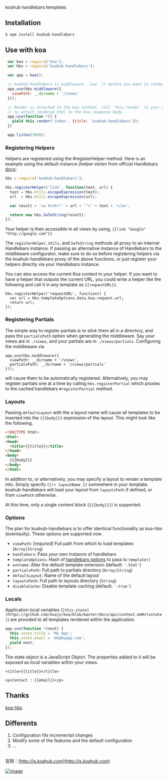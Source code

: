 koahub handlebars templates

## Installation

```sh
$ npm install koahub-handlebars
```

## Use with koa

```js
 var koa = require('koa');
 var hbs = require('koahub-handlebars');

 var app = koa();

 // koahub-handlebars is middleware. `use` it before you want to render a view
 app.use(hbs.middleware({
   viewPath: __dirname + '/views'
 }));

 // Render is attached to the koa context. Call `this.render` in your middleware
 // to attach rendered html to the koa response body.
 app.use(function *() {
   yield this.render('index', {title: 'koahub-handlebars'});
 })

 app.listen(3000);

```

### Registering Helpers
Helpers are registered using the #registerHelper method. Here is an example
using the default instance (helper stolen from official Handlebars
[docs](http://handlebarsjs.com):

```javascript
hbs = require('koahub-handlebars');

hbs.registerHelper('link', function(text, url) {
  text = hbs.Utils.escapeExpression(text);
  url  = hbs.Utils.escapeExpression(url);

  var result = '<a href="' + url + '">' + text + '</a>';

  return new hbs.SafeString(result);
});
```
Your helper is then accessible in all views by using, `{{link "Google" "http://google.com"}}`

The `registerHelper`, `Utils`, and `SafeString` methods all proxy to an
internal Handlebars instance. If passing an alternative instance of
Handlebars to the middleware configurator, make sure to do so before
registering helpers via the koahub-handlebars proxy of the above functions, or
just register your helpers directly via your Handlebars instance.

You can also access the current Koa context in your helper. If you want to have
a helper that outputs the current URL, you could write a helper like the following
and call it in any template as `{{requestURL}}`.

```
hbs.registerHelper('requestURL', function() {
  var url = hbs.templateOptions.data.koa.request.url;
  return url;
});
```

### Registering Partials
The simple way to register partials is to stick them all in a directory, and
pass the `partialsPath` option when generating the middleware. Say your views
are in `./views`, and your partials are in `./views/partials`. Configuring the
middleware via

```
app.use(hbs.middleware({
  viewPath: __dirname + '/views',
  partialsPath: __dirname + '/views/partials'
}));
```

will cause them to be automatically registered. Alternatively, you may register partials one at a time by calling `hbs.registerPartial` which proxies to the cached handlebars `#registerPartial` method.

### Layouts
Passing `defaultLayout` with the a layout name will cause all templates to be
inserted into the `{{{body}}}` expression of the layout. This might look like
the following.

```html
<!DOCTYPE html>
<html>
<head>
  <title>{{title}}</title>
</head>
<body>
  {{{body}}}
</body>
</html>
```

In addition to, or alternatively, you may specify a layout to render a template
into. Simply specify `{{!< layoutName }}` somewhere in your template. koahub-handlebars
will load your layout from `layoutsPath` if defined, or from `viewPath`
otherwise.

At this time, only a single content block (`{{{body}}}`) is supported.

### Options
The plan for koahub-handlebars is to offer identical functionality as koa-hbs
(eventaully). These options are supported _now_.

- `viewPath`: [_required_] Full path from which to load templates
  (`Array|String`)
- `handlebars`: Pass your own instance of handlebars
- `templateOptions`: Hash of
  [handlebars options](http://handlebarsjs.com/execution.html#Options) to pass
  to `template()`
- `extname`: Alter the default template extension (default: `'.html'`)
- `partialsPath`: Full path to partials directory (`Array|String`)
- `defaultLayout`: Name of the default layout
- `layoutsPath`: Full path to layouts directory (`String`)
- `disableCache`: Disable template caching (default: `'.true'`)

### Locals

Application local variables (```[this.state](https://github.com/koajs/koa/blob/master/docs/api/context.md#ctxstate)```) are provided to all templates rendered within the application.

```javascript
app.use(function *(next) {
  this.state.title = 'My App';
  this.state.email = 'me@myapp.com';
  yield next;
});
```

The state object is a JavaScript Object. The properties added to it will be exposed as local variables within your views.

```
<title>{{title}}</title>

<p>Contact : {{email}}</p>
```

## Thanks
[koa-hbs](https://github.com/jwilm/koa-hbs)

## Differents
1. Configuration file incremental changes
2. Modify some of the features and the default configuration
3. ...


##
官网：[http://js.koahub.com](http://js.koahub.com)

[![image](http://www.koahub.com/public/ad.jpg "koahub软件市场")](http://www.koahub.com)